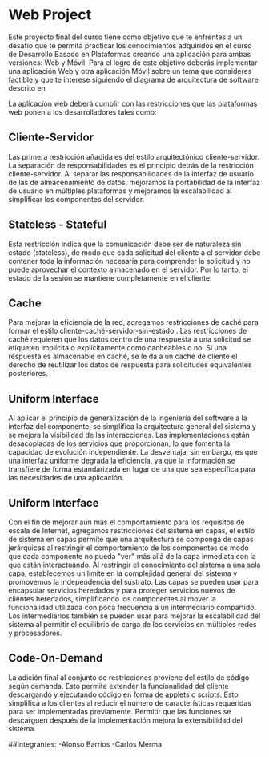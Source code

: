 # Web Project

Este proyecto final del curso tiene como objetivo que te enfrentes a un desafío que te permita practicar los conocimientos adquiridos en el curso de Desarrollo Basado en Plataformas creando una aplicación para ambas versiones: Web y Móvil. Para el logro de este objetivo deberás implementar una aplicación Web y otra aplicación Móvil sobre un tema que consideres factible y que te interese siguiendo el diagrama de arquitectura de software descrito en

La aplicación web deberá cumplir con las restricciones que las plataformas web ponen a los desarrolladores tales como:

## Cliente-Servidor

Las primera restricción añadida es del estilo arquitectónico cliente-servidor. La separación de responsabilidades es el principio detrás de la restricción cliente-servidor. Al separar las responsabilidades de la interfaz de usuario de las  de almacenamiento de datos, mejoramos la portabilidad de la interfaz de usuario en múltiples plataformas y mejoramos la escalabilidad al simplificar los componentes del servidor.

## Stateless - Stateful
Esta restricción indica que la comunicación debe ser de naturaleza sin estado (stateless), de modo que cada solicitud del cliente a el servidor debe contener toda la información necesaria para comprender la solicitud y no puede aprovechar el contexto almacenado en el servidor. Por lo tanto, el estado de la sesión se mantiene completamente en el cliente.

## Cache
Para mejorar la eficiencia de la red, agregamos restricciones de caché para formar el estilo cliente-caché-servidor-sin-estado . Las restricciones de caché requieren que los datos dentro de una respuesta a una solicitud se etiqueten implícita o explícitamente como cacheables o no. Si una respuesta es almacenable en caché, se le da a un caché de cliente el derecho de reutilizar los datos de respuesta para solicitudes equivalentes posteriores.

## Uniform Interface
Al aplicar el principio de generalización de la ingeniería del software a la interfaz del componente, se simplifica la arquitectura general del sistema y se mejora la visibilidad de las interacciones. Las implementaciones están desacopladas de los servicios que proporcionan, lo que fomenta la capacidad de evolución independiente. La desventaja, sin embargo, es que una interfaz uniforme degrada la eficiencia, ya que la información se transfiere de forma estandarizada en lugar de una que sea específica para las necesidades de una aplicación.


## Uniform Interface
Con el fin de mejorar aún más el comportamiento para los requisitos de escala de Internet, agregamos restricciones del sistema en capas, el estilo de sistema en capas permite que una arquitectura se componga de capas jerárquicas al restringir el comportamiento de los componentes de modo que cada componente no pueda "ver" más allá de la capa inmediata con la que están interactuando. Al restringir el conocimiento del sistema a una sola capa, establecemos un límite en la complejidad general del sistema y promovemos la independencia del sustrato. Las capas se pueden usar para encapsular servicios heredados y para proteger servicios nuevos de clientes heredados, simplificando los componentes al mover la funcionalidad utilizada con poca frecuencia a un intermediario compartido. Los intermediarios también se pueden usar para mejorar la escalabilidad del sistema al permitir el equilibrio de carga de los servicios en múltiples redes y procesadores.

## Code-On-Demand
La adición final al conjunto de restricciones proviene del estilo de código según demanda. Esto permite extender la funcionalidad del cliente descargando y ejecutando código en forma de applets o scripts. Esto simplifica a los clientes al reducir el número de características requeridas para ser implementadas previamente. Permitir que las funciones se descarguen después de la implementación mejora la extensibilidad del sistema.

##Integrantes:
-Alonso Barrios
-Carlos Merma

